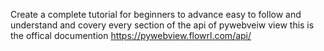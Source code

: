 Create a complete tutorial for beginners to advance easy to follow and understand and covery every section of the api of pywebveiw view this is the offical documention https://pywebview.flowrl.com/api/